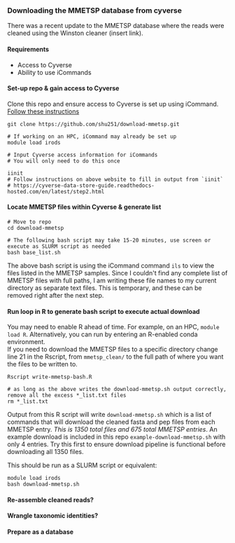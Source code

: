 ### Downloading the MMETSP database from cyverse

There was a recent update to the MMETSP database where the reads were cleaned using the Winston cleaner (insert link). 

#### Requirements
* Access to Cyverse
* Ability to use iCommands


#### Set-up repo & gain access to Cyverse

Clone this repo and ensure access to Cyverse is set up using iCommand.  
[Follow these instructions](https://cyverse-data-store-guide.readthedocs-hosted.com/en/latest/step2.html)

```
git clone https://github.com/shu251/download-mmetsp.git

# If working on an HPC, iCommand may already be set up
module load irods

# Input Cyverse access information for iCommands
# You will only need to do this once

iinit
# Follow instructions on above website to fill in output from `iinit`
# https://cyverse-data-store-guide.readthedocs-hosted.com/en/latest/step2.html
```

#### Locate MMETSP files within Cyverse & generate list

```
# Move to repo
cd download-mmetsp

# The following bash script may take 15-20 minutes, use screen or execute as SLURM script as needed
bash base_list.sh
```

The above bash script is using the iCommand command ```ils``` to view the files listed in the MMETSP samples. Since I couldn't find any complete list of MMETSP files with full paths, I am writing these file names to my current directory as separate text files. This is temporary, and these can be removed right after the next step.

#### Run loop in R to generate bash script to execute actual download

You may need to enable R ahead of time. For example, on an HPC, ```module load R```. Alternatively, you can run by entering an R-enabled conda environment.  
If you need to download the MMETSP files to a specific directory change line 21 in the Rscript, from ```mmetsp_clean/``` to the full path of where you want the files to be written to.

```
Rscript write-mmetsp-bash.R

# as long as the above writes the download-mmetsp.sh output correctly, remove all the excess *_list.txt files
rm *_list.txt
```

Output from this R script will write ```download-mmetsp.sh``` which is a list of commands that will download the cleaned fasta and pep files from each MMETSP entry. *This is 1350 total files and 675 total MMETSP entries*. An example download is included in this repo ```example-download-mmetsp.sh``` with only 4 entries. Try this first to ensure download pipeline is functional before downloading all 1350 files.  

 
This should be run as a SLURM script or equivalent:
```
module load irods
bash download-mmetsp.sh
```

#### Re-assemble cleaned reads?

#### Wrangle taxonomic identities?

#### Prepare as a database
